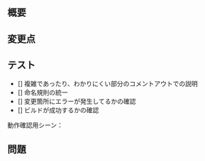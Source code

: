 ## 概要
<!--
追加した機能について記入してください。
-->

## 変更点
<!--
変更した箇所について記入してください。書き方は下記のような箇条書きで行ってください。
- 変更点1
- 変更点2
- 変更点3
-->

## テスト
<!--
プッシュする前に下記のことを確認したかを確かめてください。確認した場合はチェックを付けてください。
※チェックの付け方 []を[x]とする。
-->
 - [] 複雑であったり、わかりにくい部分のコメントアウトでの説明
 - [] 命名規則の統一
 - [] 変更箇所にエラーが発生してるかの確認
 - [] ビルドが成功するかの確認
 <!-- 
 動作テストを行うシーン名を下記のように書いてください。
  動作確認用シーン：Ingame_Player
 -->
 動作確認用シーン：
## 問題
<!--
現状なにか問題が発生している場合はこちらに書いてください。書き方は下記のような箇条書きで行ってください。
- 変更点1
- 変更点2
- 変更点3
-->
